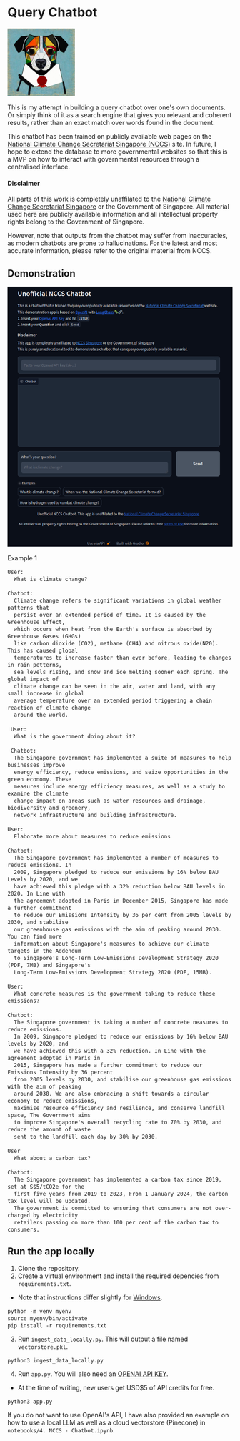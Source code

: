 # Query Chatbot 

<img src="/assets/mascot.jpeg" width=30% height=30%>

This is my attempt in building a query chatbot over one's own documents. Or simply think of it as a search engine that gives you
relevant and coherent results, rather than an exact match over words found in the document. 

This chatbot has been trained on publicly available web pages on the [National Climate Change Secretariat Singapore (NCCS](https://nccs.gov.sg)) site. In future, I hope to extend the database to more governmental websites so that this is a MVP on how to interact with governmental resources through a centralised interface. 

#### Disclaimer 
All parts of this work is completely unaffilated to the [National Climate Change Secretariat Singapore](https://nccs.gov.sg) or the Government of Singapore. All material used here are publicly available information and all intellectual property rights belong to the Government of Singapore. 

However, note that outputs from the chatbot may suffer from inaccuracies, as modern chatbots are prone to hallucinations. For the latest and most accurate information, please refer to the original material from NCCS. 

## Demonstration
<img src="/assets/chatbot_demo.png">

Example 1
```
User: 
  What is climate change?

Chatbot: 
  Climate change refers to significant variations in global weather patterns that 
  persist over an extended period of time. It is caused by the Greenhouse Effect, 
  which occurs when heat from the Earth's surface is absorbed by Greenhouse Gases (GHGs) 
  like carbon dioxide (CO2), methane (CH4) and nitrous oxide(N20). This has caused global 
  temperatures to increase faster than ever before, leading to changes in rain petterns, 
  sea levels rising, and snow and ice melting sooner each spring. The global impact of 
  climate change can be seen in the air, water and land, with any small increase in global 
  average temperature over an extended period triggering a chain reaction of climate change 
  around the world. 
  
 User: 
  What is the government doing about it? 
  
 Chatbot: 
  The Singapore government has implemented a suite of measures to help businesses improve 
  energy efficiency, reduce emissions, and seize opportunities in the green economy. These 
  measures include energy efficiency measures, as well as a study to examine the climate 
  change impact on areas such as water resources and drainage, biodiversity and greenery, 
  network infrastructure and building infrastructure.

User:
  Elaborate more about measures to reduce emissions

Chatbot:
  The Singapore government has implemented a number of measures to reduce emissions. In 
  2009, Singapore pledged to reduce our emissions by 16% below BAU Levels by 2020, and we 
  have achieved this pledge with a 32% reduction below BAU levels in 2020. In Line with 
  the agreement adopted in Paris in December 2015, Singapore has made a further commitment 
  to reduce our Emissions Intensity by 36 per cent from 2005 levels by 2030, and stabilise 
  our greenhouse gas emissions with the aim of peaking around 2030. You can find more 
  information about Singapore's measures to achieve our climate targets in the Addendum 
  to Singapore's Long-Term Low-Emissions Development Strategy 2020 (PDF, 7MB) and Singapore's 
  Long-Term Low-Emissions Development Strategy 2020 (PDF, 15MB).

User:
  What concrete measures is the government taking to reduce these emissions?
  
Chatbot: 
  The Singapore government is taking a number of concrete neasures to reduce emissions. 
  In 2009, Singapore pledged to reduce our emissions by 16% below BAU levels by 2020, and 
  we have achieved this with a 32% reduction. In Line with the agreement adopted in Paris in 
  2015, Singapore has made a further commitment to reduce our Emissions Intensity by 36 percent 
  from 2005 levels by 2030, and stabilise our greenhouse gas emissions with the aim of peaking 
  around 2030. We are also embracing a shift towards a circular economy to reduce emissions, 
  maximise resource efficiency and resilience, and conserve landfill space, The Government aims 
  to improve Singapore's overall recycling rate to 70% by 2030, and reduce the amount of waste 
  sent to the landfill each day by 30% by 2030.
  
User
  What about a carbon tax?

Chatbot:
  The Singapore government has implemented a carbon tax since 2019, set at S$5/tCO2e for the 
  first five years from 2019 to 2023, From 1 January 2024, the carbon tax level will be updated. 
  The government is committed to ensuring that consumers are not over-charged by electricity 
  retailers passing on more than 100 per cent of the carbon tax to consumers.
 ```

## Run the app locally 
1. Clone the repository. 
2. Create a virtual environment and install the required depencies from `requirements.txt`. 
  - Note that instructions differ slightly for [Windows](https://docs.python.org/3/library/venv.html). 

```
python -m venv myenv
source myenv/bin/activate
pip install -r requirements.txt
```


3. Run `ingest_data_locally.py`. This will output a file named `vectorstore.pkl`.  


```
python3 ingest_data_locally.py
```

4. Run `app.py`. You will also need an [OPENAI API KEY](https://platform.openai.com/account/api-keys). 
  - At the time of writing, new users get USD$5 of API credits for free. 

```
python3 app.py
```

If you do not want to use OpenAI's API, I have also provided an example on how to use a local LLM as well as a cloud vectorstore (Pinecone) in `notebooks/4. NCCS - Chatbot.ipynb`. 

